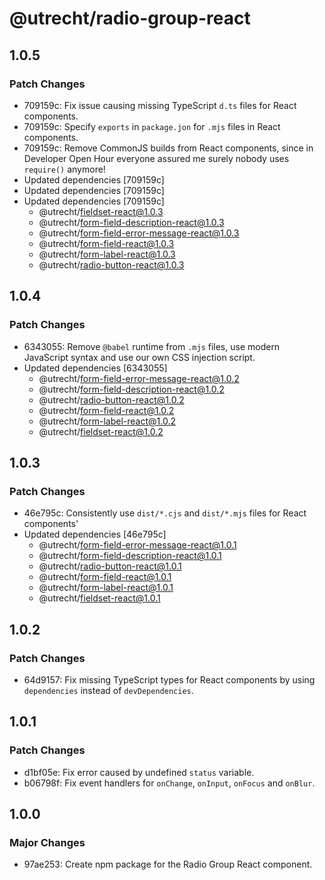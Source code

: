 # @utrecht/radio-group-react

## 1.0.5

### Patch Changes

- 709159c: Fix issue causing missing TypeScript `d.ts` files for React components.
- 709159c: Specify `exports` in `package.jon` for `.mjs` files in React components.
- 709159c: Remove CommonJS builds from React components, since in Developer Open Hour everyone assured me surely nobody uses `require()` anymore!
- Updated dependencies [709159c]
- Updated dependencies [709159c]
- Updated dependencies [709159c]
  - @utrecht/fieldset-react@1.0.3
  - @utrecht/form-field-description-react@1.0.3
  - @utrecht/form-field-error-message-react@1.0.3
  - @utrecht/form-field-react@1.0.3
  - @utrecht/form-label-react@1.0.3
  - @utrecht/radio-button-react@1.0.3

## 1.0.4

### Patch Changes

- 6343055: Remove `@babel` runtime from `.mjs` files, use modern JavaScript syntax and use our own CSS injection script.
- Updated dependencies [6343055]
  - @utrecht/form-field-error-message-react@1.0.2
  - @utrecht/form-field-description-react@1.0.2
  - @utrecht/radio-button-react@1.0.2
  - @utrecht/form-field-react@1.0.2
  - @utrecht/form-label-react@1.0.2
  - @utrecht/fieldset-react@1.0.2

## 1.0.3

### Patch Changes

- 46e795c: Consistently use `dist/*.cjs` and `dist/*.mjs` files for React components'
- Updated dependencies [46e795c]
  - @utrecht/form-field-error-message-react@1.0.1
  - @utrecht/form-field-description-react@1.0.1
  - @utrecht/radio-button-react@1.0.1
  - @utrecht/form-field-react@1.0.1
  - @utrecht/form-label-react@1.0.1
  - @utrecht/fieldset-react@1.0.1

## 1.0.2

### Patch Changes

- 64d9157: Fix missing TypeScript types for React components by using `dependencies` instead of `devDependencies`.

## 1.0.1

### Patch Changes

- d1bf05e: Fix error caused by undefined `status` variable.
- b06798f: Fix event handlers for `onChange`, `onInput`, `onFocus` and `onBlur`.

## 1.0.0

### Major Changes

- 97ae253: Create npm package for the Radio Group React component.
